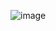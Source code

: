 ![image](https://github.com/Manoj-kumar-C/Learn-Aws-Harder-Way-Docs-/assets/90634510/d9447023-a977-4ce3-91bc-8c2c9b4b5aeb)
